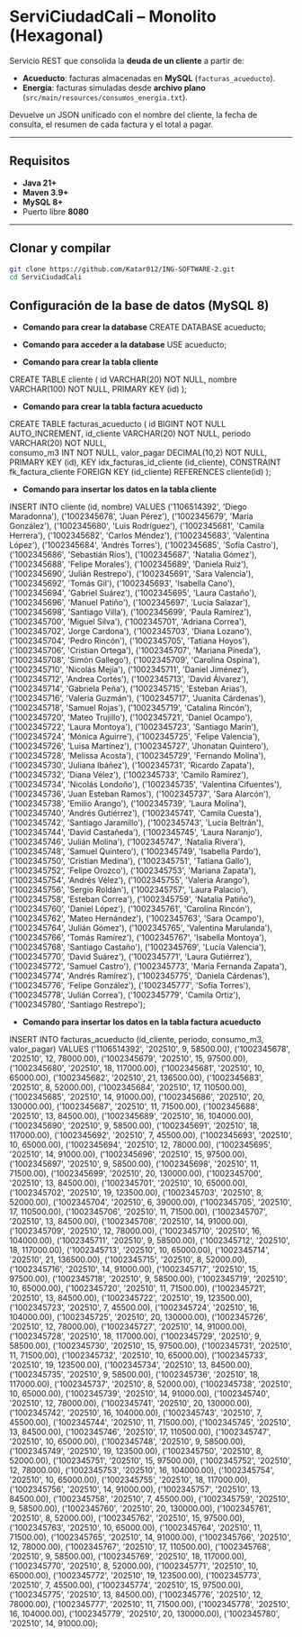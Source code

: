 # ServiCiudadCali – Monolito (Hexagonal)

Servicio REST que consolida la **deuda de un cliente** a partir de:
- **Acueducto**: facturas almacenadas en **MySQL** (`facturas_acueducto`).
- **Energía**: facturas simuladas desde **archivo plano** (`src/main/resources/consumos_energia.txt`).

Devuelve un JSON unificado con el nombre del cliente, la fecha de consulta, el resumen de cada factura y el total a pagar.

---

## Requisitos

- **Java 21+**
- **Maven 3.9+**
- **MySQL 8+**
- Puerto libre **8080**

---

## Clonar y compilar

```bash
git clone https://github.com/Katar012/ING-SOFTWARE-2.git
cd ServiCiudadCali
```

## Configuración de la base de datos (MySQL 8)
- **Comando para crear la database**
CREATE DATABASE acueducto;

- **Comando para acceder a la database**
USE acueducto;

- **Comando para crear la tabla cliente**

CREATE TABLE cliente (
  id        VARCHAR(20)  NOT NULL,
  nombre    VARCHAR(100) NOT NULL,
  PRIMARY KEY (id)
);

- **Comando para crear la tabla factura acueducto**

CREATE TABLE facturas_acueducto (
  id           BIGINT NOT NULL AUTO_INCREMENT,
  id_cliente   VARCHAR(20) NOT NULL,
  periodo      VARCHAR(20) NOT NULL,   
  consumo_m3   INT NOT NULL,
  valor_pagar  DECIMAL(10,2) NOT NULL,
  PRIMARY KEY (id),
  KEY idx_facturas_id_cliente (id_cliente),
  CONSTRAINT fk_factura_cliente
    FOREIGN KEY (id_cliente) REFERENCES cliente(id)
);

- **Comando para insertar los datos en la tabla cliente**

INSERT INTO cliente (id, nombre) VALUES
('1106514392', 'Diego Maradonna'),
('1002345678', 'Juan Pérez'),
('1002345679', 'María González'),
('1002345680', 'Luis Rodríguez'),
('1002345681', 'Camila Herrera'),
('1002345682', 'Carlos Méndez'),
('1002345683', 'Valentina López'),
('1002345684', 'Andrés Torres'),
('1002345685', 'Sofía Castro'),
('1002345686', 'Sebastián Ríos'),
('1002345687', 'Natalia Gómez'),
('1002345688', 'Felipe Morales'),
('1002345689', 'Daniela Ruiz'),
('1002345690', 'Julián Restrepo'),
('1002345691', 'Sara Valencia'),
('1002345692', 'Tomás Gil'),
('1002345693', 'Isabella Cano'),
('1002345694', 'Gabriel Suárez'),
('1002345695', 'Laura Castaño'),
('1002345696', 'Manuel Patiño'),
('1002345697', 'Lucía Salazar'),
('1002345698', 'Santiago Villa'),
('1002345699', 'Paula Ramírez'),
('1002345700', 'Miguel Silva'),
('1002345701', 'Adriana Correa'),
('1002345702', 'Jorge Cardona'),
('1002345703', 'Diana Lozano'),
('1002345704', 'Pedro Rincón'),
('1002345705', 'Tatiana Hoyos'),
('1002345706', 'Cristian Ortega'),
('1002345707', 'Mariana Pineda'),
('1002345708', 'Simón Gallego'),
('1002345709', 'Carolina Ospina'),
('1002345710', 'Nicolás Mejía'),
('1002345711', 'Daniel Jiménez'),
('1002345712', 'Andrea Cortés'),
('1002345713', 'David Álvarez'),
('1002345714', 'Gabriela Peña'),
('1002345715', 'Esteban Arias'),
('1002345716', 'Valeria Guzmán'),
('1002345717', 'Juanita Cárdenas'),
('1002345718', 'Samuel Rojas'),
('1002345719', 'Catalina Rincón'),
('1002345720', 'Mateo Trujillo'),
('1002345721', 'Daniel Ocampo'),
('1002345722', 'Laura Montoya'),
('1002345723', 'Santiago Marín'),
('1002345724', 'Mónica Aguirre'),
('1002345725', 'Felipe Valencia'),
('1002345726', 'Luisa Martínez'),
('1002345727', 'Jhonatan Quintero'),
('1002345728', 'Melissa Acosta'),
('1002345729', 'Fernando Molina'),
('1002345730', 'Juliana Ibáñez'),
('1002345731', 'Ricardo Zapata'),
('1002345732', 'Diana Vélez'),
('1002345733', 'Camilo Ramírez'),
('1002345734', 'Nicolás Londoño'),
('1002345735', 'Valentina Cifuentes'),
('1002345736', 'Juan Esteban Ramos'),
('1002345737', 'Sara Alarcón'),
('1002345738', 'Emilio Arango'),
('1002345739', 'Laura Molina'),
('1002345740', 'Andrés Gutiérrez'),
('1002345741', 'Camila Cuesta'),
('1002345742', 'Santiago Jaramillo'),
('1002345743', 'Lucía Beltrán'),
('1002345744', 'David Castañeda'),
('1002345745', 'Laura Naranjo'),
('1002345746', 'Julián Molina'),
('1002345747', 'Natalia Rivera'),
('1002345748', 'Samuel Quintero'),
('1002345749', 'Isabella Pardo'),
('1002345750', 'Cristian Medina'),
('1002345751', 'Tatiana Gallo'),
('1002345752', 'Felipe Orozco'),
('1002345753', 'Mariana Zapata'),
('1002345754', 'Andrés Vélez'),
('1002345755', 'Valeria Arango'),
('1002345756', 'Sergio Roldán'),
('1002345757', 'Laura Palacio'),
('1002345758', 'Esteban Correa'),
('1002345759', 'Natalia Patiño'),
('1002345760', 'Daniel López'),
('1002345761', 'Carolina Rincón'),
('1002345762', 'Mateo Hernández'),
('1002345763', 'Sara Ocampo'),
('1002345764', 'Julián Gómez'),
('1002345765', 'Valentina Marulanda'),
('1002345766', 'Tomás Ramírez'),
('1002345767', 'Isabella Montoya'),
('1002345768', 'Santiago Castaño'),
('1002345769', 'Lucía Valencia'),
('1002345770', 'David Suárez'),
('1002345771', 'Laura Gutiérrez'),
('1002345772', 'Samuel Castro'),
('1002345773', 'María Fernanda Zapata'),
('1002345774', 'Andrés Ramírez'),
('1002345775', 'Daniela Cárdenas'),
('1002345776', 'Felipe González'),
('1002345777', 'Sofía Torres'),
('1002345778', 'Julián Correa'),
('1002345779', 'Camila Ortiz'),
('1002345780', 'Santiago Restrepo');

- **Comando para insertar los datos en la tabla factura acueducto**

INSERT INTO facturas_acueducto (id_cliente, periodo, consumo_m3, valor_pagar) VALUES
('1106514392', '202510', 9, 58500.00),
('1002345678', '202510', 12, 78000.00),
('1002345679', '202510', 15, 97500.00),
('1002345680', '202510', 18, 117000.00),
('1002345681', '202510', 10, 65000.00),
('1002345682', '202510', 21, 136500.00),
('1002345683', '202510', 8, 52000.00),
('1002345684', '202510', 17, 110500.00),
('1002345685', '202510', 14, 91000.00),
('1002345686', '202510', 20, 130000.00),
('1002345687', '202510', 11, 71500.00),
('1002345688', '202510', 13, 84500.00),
('1002345689', '202510', 16, 104000.00),
('1002345690', '202510', 9, 58500.00),
('1002345691', '202510', 18, 117000.00),
('1002345692', '202510', 7, 45500.00),
('1002345693', '202510', 10, 65000.00),
('1002345694', '202510', 12, 78000.00),
('1002345695', '202510', 14, 91000.00),
('1002345696', '202510', 15, 97500.00),
('1002345697', '202510', 9, 58500.00),
('1002345698', '202510', 11, 71500.00),
('1002345699', '202510', 20, 130000.00),
('1002345700', '202510', 13, 84500.00),
('1002345701', '202510', 10, 65000.00),
('1002345702', '202510', 19, 123500.00),
('1002345703', '202510', 8, 52000.00),
('1002345704', '202510', 6, 39000.00),
('1002345705', '202510', 17, 110500.00),
('1002345706', '202510', 11, 71500.00),
('1002345707', '202510', 13, 84500.00),
('1002345708', '202510', 14, 91000.00),
('1002345709', '202510', 12, 78000.00),
('1002345710', '202510', 16, 104000.00),
('1002345711', '202510', 9, 58500.00),
('1002345712', '202510', 18, 117000.00),
('1002345713', '202510', 10, 65000.00),
('1002345714', '202510', 21, 136500.00),
('1002345715', '202510', 8, 52000.00),
('1002345716', '202510', 14, 91000.00),
('1002345717', '202510', 15, 97500.00),
('1002345718', '202510', 9, 58500.00),
('1002345719', '202510', 10, 65000.00),
('1002345720', '202510', 11, 71500.00),
('1002345721', '202510', 13, 84500.00),
('1002345722', '202510', 19, 123500.00),
('1002345723', '202510', 7, 45500.00),
('1002345724', '202510', 16, 104000.00),
('1002345725', '202510', 20, 130000.00),
('1002345726', '202510', 12, 78000.00),
('1002345727', '202510', 14, 91000.00),
('1002345728', '202510', 18, 117000.00),
('1002345729', '202510', 9, 58500.00),
('1002345730', '202510', 15, 97500.00),
('1002345731', '202510', 11, 71500.00),
('1002345732', '202510', 10, 65000.00),
('1002345733', '202510', 19, 123500.00),
('1002345734', '202510', 13, 84500.00),
('1002345735', '202510', 9, 58500.00),
('1002345736', '202510', 18, 117000.00),
('1002345737', '202510', 8, 52000.00),
('1002345738', '202510', 10, 65000.00),
('1002345739', '202510', 14, 91000.00),
('1002345740', '202510', 12, 78000.00),
('1002345741', '202510', 20, 130000.00),
('1002345742', '202510', 16, 104000.00),
('1002345743', '202510', 7, 45500.00),
('1002345744', '202510', 11, 71500.00),
('1002345745', '202510', 13, 84500.00),
('1002345746', '202510', 17, 110500.00),
('1002345747', '202510', 10, 65000.00),
('1002345748', '202510', 9, 58500.00),
('1002345749', '202510', 19, 123500.00),
('1002345750', '202510', 8, 52000.00),
('1002345751', '202510', 15, 97500.00),
('1002345752', '202510', 12, 78000.00),
('1002345753', '202510', 16, 104000.00),
('1002345754', '202510', 10, 65000.00),
('1002345755', '202510', 18, 117000.00),
('1002345756', '202510', 14, 91000.00),
('1002345757', '202510', 13, 84500.00),
('1002345758', '202510', 7, 45500.00),
('1002345759', '202510', 9, 58500.00),
('1002345760', '202510', 20, 130000.00),
('1002345761', '202510', 8, 52000.00),
('1002345762', '202510', 15, 97500.00),
('1002345763', '202510', 10, 65000.00),
('1002345764', '202510', 11, 71500.00),
('1002345765', '202510', 14, 91000.00),
('1002345766', '202510', 12, 78000.00),
('1002345767', '202510', 17, 110500.00),
('1002345768', '202510', 9, 58500.00),
('1002345769', '202510', 18, 117000.00),
('1002345770', '202510', 8, 52000.00),
('1002345771', '202510', 10, 65000.00),
('1002345772', '202510', 19, 123500.00),
('1002345773', '202510', 7, 45500.00),
('1002345774', '202510', 15, 97500.00),
('1002345775', '202510', 13, 84500.00),
('1002345776', '202510', 12, 78000.00),
('1002345777', '202510', 11, 71500.00),
('1002345778', '202510', 16, 104000.00),
('1002345779', '202510', 20, 130000.00),
('1002345780', '202510', 14, 91000.00);
